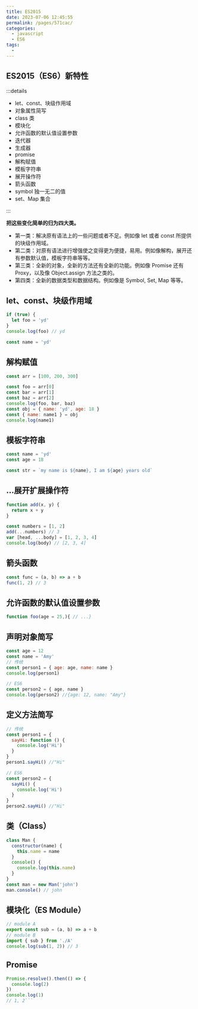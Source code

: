 ```yaml
---
title: ES2015
date: 2023-07-06 12:45:55
permalink: /pages/571cac/
categories:
  - javascript
  - ES6
tags:
  -
---
```


## ES2015（ES6）新特性

:::details

- let、const、块级作用域
- 对象属性简写
- class 类
- 模块化
- 允许函数的默认值设置参数
- 迭代器
- 生成器
- promise
- 解构赋值
- 模板字符串
- 展开操作符
- 箭头函数
- symbol 独一无二的值
- set、Map 集合

:::

**把这些变化简单的归为四大类。**

- 第一类：解决原有语法上的一些问题或者不足。例如像 let 或者 const 所提供的块级作用域。
- 第二类：对原有语法进行增强使之变得更为便捷，易用。例如像解构，展开还有参数默认值，模板字符串等等。
- 第三类：全新的对象，全新的方法还有全新的功能。例如像 Promise 还有 Proxy，以及像 Object.assign 方法之类的。
- 第四类：全新的数据类型和数据结构。例如像是 Symbol, Set, Map 等等。

## let、const、块级作用域

```js
if (true) {
  let foo = 'yd'
}
console.log(foo) // yd

const name = 'yd'
```

## 解构赋值

```js
const arr = [100, 200, 300]

const foo = arr[0]
const bar = arr[1]
const baz = arr[2]
console.log(foo, bar, baz)
const obj = { name: 'yd', age: 18 }
const { name: name1 } = obj
console.log(name1)
```

## 模板字符串

```js
const name = 'yd'
const age = 18

const str = `my name is ${name}, I am ${age} years old`
```

## ...展开扩展操作符

```js
function add(x, y) {
  return x + y
}

const numbers = [1, 2]
add(...numbers) // 3
var [head, ...body] = [1, 2, 3, 4]
console.log(body) // [2, 3, 4]
```

## 箭头函数

```js
const func = (a, b) => a + b
func(1, 2) // 3
```

## 允许函数的默认值设置参数

```js
function foo(age = 25,){ // ...}
```

## 声明对象简写

```js
const age = 12
const name = 'Amy'
// 传统
const person1 = { age: age, name: name }
console.log(person1)

// ES6
const person2 = { age, name }
console.log(person2) //{age: 12, name: "Amy"}
```

## 定义方法简写

```js
// 传统
const person1 = {
  sayHi: function () {
    console.log('Hi')
  }
}
person1.sayHi() //"Hi"

// ES6
const person2 = {
  sayHi() {
    console.log('Hi')
  }
}
person2.sayHi() //"Hi"
```

## 类（Class）

```js
class Man {
  constructor(name) {
    this.name = name
  }
  console() {
    console.log(this.name)
  }
}
const man = new Man('john')
man.console() // john
```

## 模块化（ES Module）

```js
// module A
export const sub = (a, b) => a + b
// module B
import { sub } from './A'
console.log(sub(1, 2)) // 3
```

## Promise

````js
Promise.resolve().then(() => {
  console.log(2)
})
console.log(1)
// 1, 2```
````
